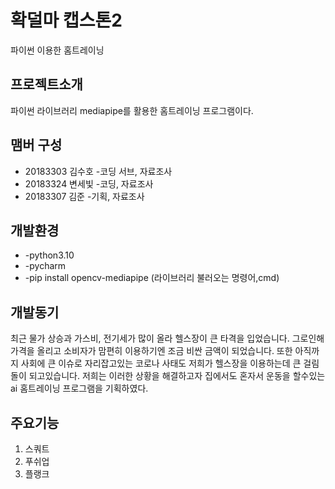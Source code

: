 # 확덜마 캡스톤2

파이썬 이용한 홈트레이닝


## 프로젝트소개 

파이썬 라이브러리 mediapipe를 활용한 홈트레이닝 프로그램이다.

## 맴버 구성

* 20183303 김수호 -코딩 서브, 자료조사 
* 20183324 변세빛 -코딩, 자료조사
* 20183307 김준   -기획, 자료조사

## 개발환경

* -python3.10
* -pycharm
* -pip install opencv-mediapipe (라이브러리 불러오는 명령어,cmd)


## 개발동기
최근 물가 상승과 가스비, 전기세가 많이 올라 헬스장이 큰 타격을 
입었습니다.
그로인해 가격을 올리고 소비자가 맘편히 이용하기엔 조금 비싼 
금액이 되었습니다.
또한 아직까지 사회에 큰 이슈로 자리잡고있는 코로나 사태도 저희가 
헬스장을 이용하는데 큰 걸림돌이 되고있습니다. 
저희는 이러한 상황을 해결하고자 집에서도 혼자서 운동을 할수있는
ai 홈트레이닝 프로그램을 기획하였다.

## 주요기능

1. 스쿼트
2. 푸쉬업
3. 플랭크
